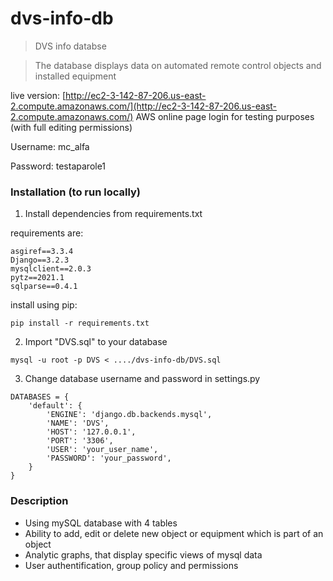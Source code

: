 # dvs-info-db

> DVS info databse

> The database displays data on automated remote control objects and installed equipment

live version: [http://ec2-3-142-87-206.us-east-2.compute.amazonaws.com/](http://ec2-3-142-87-206.us-east-2.compute.amazonaws.com/) 
AWS online page login for testing purposes (with full editing permissions)

Username: mc_alfa

Password: testaparole1

### Installation (to run locally)

1. Install dependencies from requirements.txt

requirements are:
```
asgiref==3.3.4
Django==3.2.3
mysqlclient==2.0.3
pytz==2021.1
sqlparse==0.4.1
```

install using pip:
```
pip install -r requirements.txt
```

2. Import "DVS.sql" to your database
```
mysql -u root -p DVS < ..../dvs-info-db/DVS.sql
```

3. Change database username and password in settings.py
```
DATABASES = {
    'default': {
        'ENGINE': 'django.db.backends.mysql',
        'NAME': 'DVS',
        'HOST': '127.0.0.1',
        'PORT': '3306',
        'USER': 'your_user_name',
        'PASSWORD': 'your_password',
    }
}
```


### Description

* Using mySQL database with 4 tables
* Ability to add, edit or delete new object or equipment which is part of an object
* Analytic graphs, that display specific views of mysql data
* User authentification, group policy and permissions

